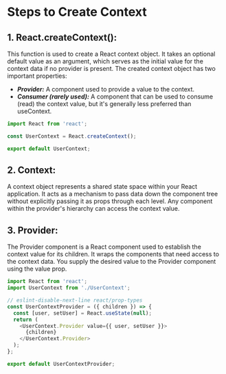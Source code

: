 # Steps to Create Context

## 1. React.createContext():

This function is used to create a React context object.
It takes an optional default value as an argument, which serves as the initial value for the context data if no provider is present.
The created context object has two important properties:

- **_Provider:_** A component used to provide a value to the context.
- **_Consumer (rarely used):_** A component that can be used to consume (read) the context value, but it's generally less preferred than useContext.

```js
import React from 'react';

const UserContext = React.createContext();

export default UserContext;
```

## 2. Context:

A context object represents a shared state space within your React application.
It acts as a mechanism to pass data down the component tree without explicitly passing it as props through each level.
Any component within the provider's hierarchy can access the context value.

## 3. Provider:

The Provider component is a React component used to establish the context value for its children.
It wraps the components that need access to the context data.
You supply the desired value to the Provider component using the value prop.

```js
import React from 'react';
import UserContext from './UserContext';

// eslint-disable-next-line react/prop-types
const UserContextProvider = ({ children }) => {
  const [user, setUser] = React.useState(null);
  return (
    <UserContext.Provider value={{ user, setUser }}>
      {children}
    </UserContext.Provider>
  );
};

export default UserContextProvider;
```
